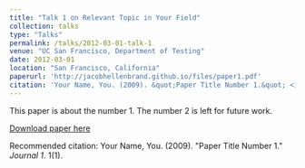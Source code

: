 ```yaml
---
title: "Talk 1 on Relevant Topic in Your Field"
collection: talks
type: "Talks"
permalink: /talks/2012-03-01-talk-1
venue: "UC San Francisco, Department of Testing"
date: 2012-03-01
location: "San Francisco, California"
paperurl: 'http://jacobhellenbrand.github.io/files/paper1.pdf'
citation: 'Your Name, You. (2009). &quot;Paper Title Number 1.&quot; <i>Journal 1</i>. 1(1).'
---
```

This paper is about the number 1. The number 2 is left for future work.

[Download paper here](http://jacobhellenbrand.github.io/files/paper1.pdf)

Recommended citation: Your Name, You. (2009). "Paper Title Number 1." <i>Journal 1</i>. 1(1).
